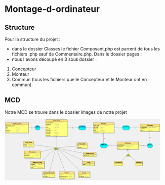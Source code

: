 # Montage-d-ordinateur

## Structure

Pour la structure du projet :
* dans le dossier Classes le fichier Composant.php est parrent de tous les fichiers .php sauf de Commentaire.php.
Dans le dossier pages :
* nous l'avons découpé en 3 sous dossier :
1. Concepteur
2. Monteur
3. Commun (tous les fichiers que le Concepteur et le Monteur ont en commun).

## MCD

Notre MCD se trouve dans le dossier images de notre projet

![MCD](images/Image_MCD.png)


